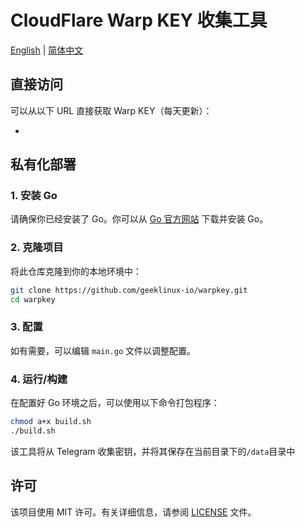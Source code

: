 # CloudFlare Warp KEY 收集工具

[English](README.md) | [简体中文](README_CN.md)

## 直接访问

可以从以下 URL 直接获取 Warp KEY（每天更新）：

- 

## 私有化部署

### 1. 安装 Go

请确保你已经安装了 Go。你可以从 [Go 官方网站](https://golang.org/dl/) 下载并安装 Go。

### 2. 克隆项目

将此仓库克隆到你的本地环境中：

```bash
git clone https://github.com/geeklinux-io/warpkey.git
cd warpkey
```

### 3. 配置

如有需要，可以编辑 `main.go` 文件以调整配置。

### 4. 运行/构建

在配置好 Go 环境之后，可以使用以下命令打包程序：

```bash
chmod a+x build.sh
./build.sh
```

该工具将从 Telegram 收集密钥，并将其保存在当前目录下的`/data`目录中

## 许可

该项目使用 MIT 许可。有关详细信息，请参阅 [LICENSE](LICENSE) 文件。

